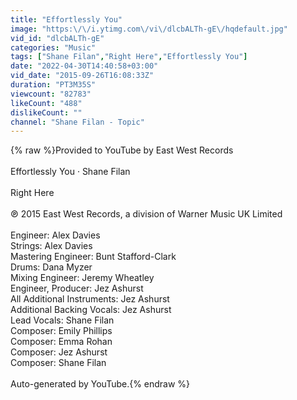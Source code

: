```yaml
---
title: "Effortlessly You"
image: "https:\/\/i.ytimg.com\/vi\/dlcbALTh-gE\/hqdefault.jpg"
vid_id: "dlcbALTh-gE"
categories: "Music"
tags: ["Shane Filan","Right Here","Effortlessly You"]
date: "2022-04-30T14:40:58+03:00"
vid_date: "2015-09-26T16:08:33Z"
duration: "PT3M35S"
viewcount: "82783"
likeCount: "488"
dislikeCount: ""
channel: "Shane Filan - Topic"
---
```

{% raw %}Provided to YouTube by East West Records<br /><br />Effortlessly You · Shane Filan<br /><br />Right Here<br /><br />℗ 2015 East West Records, a division of Warner Music UK Limited<br /><br />Engineer: Alex Davies<br />Strings: Alex Davies<br />Mastering  Engineer: Bunt Stafford-Clark<br />Drums: Dana Myzer<br />Mixing  Engineer: Jeremy Wheatley<br />Engineer, Producer: Jez Ashurst<br />All  Additional  Instruments: Jez Ashurst<br />Additional  Backing  Vocals: Jez Ashurst<br />Lead  Vocals: Shane Filan<br />Composer: Emily Phillips<br />Composer: Emma Rohan<br />Composer: Jez Ashurst<br />Composer: Shane Filan<br /><br />Auto-generated by YouTube.{% endraw %}
